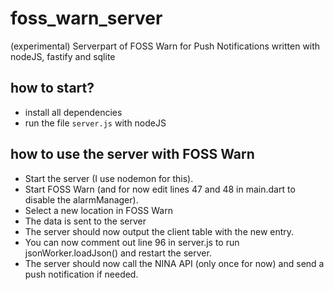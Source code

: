 # foss_warn_server
(experimental) Serverpart of FOSS Warn for Push Notifications written with nodeJS, fastify and sqlite

## how to start?
- install all dependencies
- run the file `server.js` with nodeJS

## how to use the server with FOSS Warn

- Start the server (I use nodemon for this).
- Start FOSS Warn (and for now edit lines 47 and 48 in main.dart to disable the alarmManager).
- Select a new location in FOSS Warn
- The data is sent to the server
- The server should now output the client table with the new entry.
- You can now comment out line 96 in server.js to run jsonWorker.loadJson() and restart the server.
- The server should now call the NINA API (only once for now) and send a push notification if needed.
